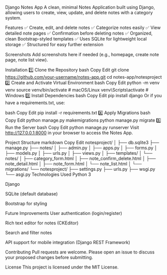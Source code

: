 Django Notes App
A clean, minimal Notes Application built using Django, allowing users to create, view, update, and delete notes with a category system.

Features
✅ Create, edit, and delete notes
✅ Categorize notes easily
✅ View detailed note pages
✅ Confirmation before deleting notes
✅ Organized, clean Bootstrap-styled templates
✅ Uses SQLite for lightweight local storage
✅ Structured for easy further extension

Screenshots
Add screenshots here if needed (e.g., homepage, create note page, note list view).

Installation
1️⃣ Clone the Repository
bash
Copy
Edit
git clone https://github.com/your-username/notes-app.git
cd notes-app/notesproject
2️⃣ Create and Activate Virtual Environment
bash
Copy
Edit
python -m venv venv
source venv/bin/activate   # macOS/Linux
venv\Scripts\activate      # Windows
3️⃣ Install Dependencies
bash
Copy
Edit
pip install django
Or if you have a requirements.txt, use:

bash
Copy
Edit
pip install -r requirements.txt
4️⃣ Apply Migrations
bash
Copy
Edit
python manage.py makemigrations
python manage.py migrate
5️⃣ Run the Server
bash
Copy
Edit
python manage.py runserver
Visit http://127.0.0.1:8000 in your browser to access the Notes App.

Project Structure
markdown
Copy
Edit
notesproject/
│
├── db.sqlite3
├── manage.py
├── notes/
│   ├── admin.py
│   ├── apps.py
│   ├── forms.py
│   ├── models.py
│   ├── urls.py
│   ├── views.py
│   ├── templates/
│       └── notes/
│           ├── category_form.html
│           ├── note_confirm_delete.html
│           ├── note_detail.html
│           ├── note_form.html
│           └── note_list.html
│   └── migrations/
└── notesproject/
    ├── settings.py
    ├── urls.py
    ├── wsgi.py
    └── asgi.py
Technologies Used
Python 3

Django

SQLite (default database)

Bootstrap for styling

Future Improvements
User authentication (login/register)

Rich text editor for notes (CKEditor)

Search and filter notes

API support for mobile integration (Django REST Framework)

Contributing
Pull requests are welcome. Please open an issue to discuss your proposed changes before submitting.

License
This project is licensed under the MIT License.
